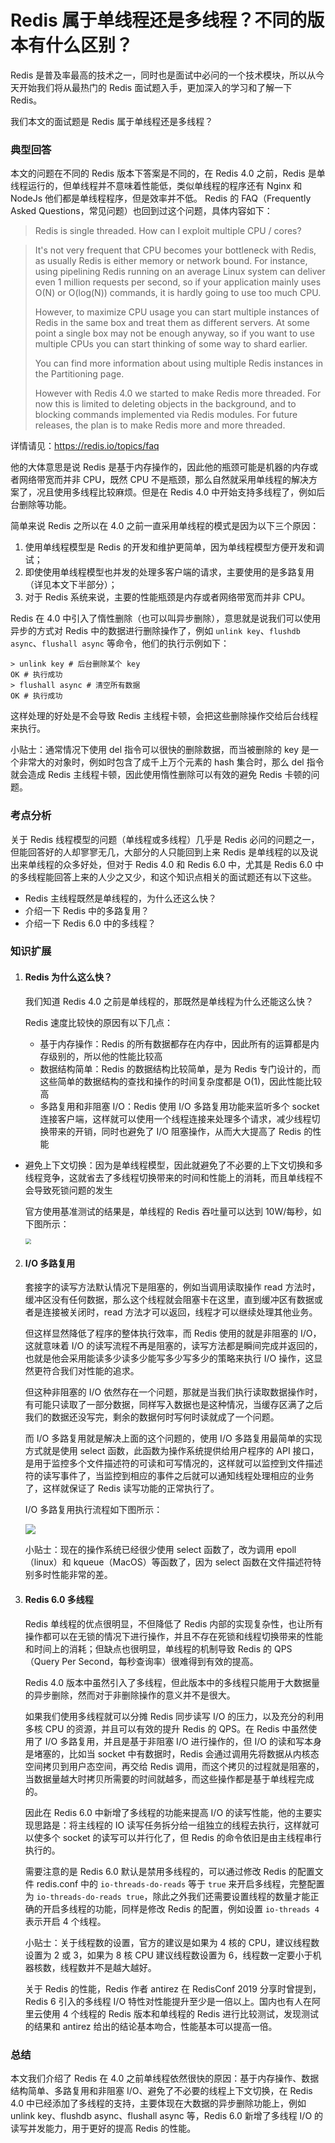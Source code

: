 # Redis 属于单线程还是多线程？不同的版本有什么区别？

Redis 是普及率最高的技术之一，同时也是面试中必问的一个技术模块，所以从今天开始我们将从最热门的 Redis 面试题入手，更加深入的学习和了解一下 Redis。

我们本文的面试题是 Redis 属于单线程还是多线程？

### 典型回答

本文的问题在不同的 Redis 版本下答案是不同的，在 Redis 4.0 之前，Redis 是单线程运行的，但单线程并不意味着性能低，类似单线程的程序还有 Nginx 和 NodeJs 他们都是单线程程序，但是效率并不低。 Redis 的 FAQ（Frequently Asked Questions，常见问题）也回到过这个问题，具体内容如下：

> Redis is single threaded. How can I exploit multiple CPU / cores?

> It's not very frequent that CPU becomes your bottleneck with Redis, as usually Redis is either memory or network bound. For instance, using pipelining Redis running on an average Linux system can deliver even 1 million requests per second, so if your application mainly uses O(N) or O(log(N)) commands, it is hardly going to use too much CPU.
>
> However, to maximize CPU usage you can start multiple instances of Redis in the same box and treat them as different servers. At some point a single box may not be enough anyway, so if you want to use multiple CPUs you can start thinking of some way to shard earlier.
>
> You can find more information about using multiple Redis instances in the Partitioning page.
>
> However with Redis 4.0 we started to make Redis more threaded. For now this is limited to deleting objects in the background, and to blocking commands implemented via Redis modules. For future releases, the plan is to make Redis more and more threaded.

详情请见：https://redis.io/topics/faq

他的大体意思是说 Redis 是基于内存操作的，因此他的瓶颈可能是机器的内存或者网络带宽而并非 CPU，既然 CPU 不是瓶颈，那么自然就采用单线程的解决方案了，况且使用多线程比较麻烦。但是在 Redis 4.0 中开始支持多线程了，例如后台删除等功能。 

简单来说 Redis 之所以在 4.0 之前一直采用单线程的模式是因为以下三个原因：

1. 使用单线程模型是 Redis 的开发和维护更简单，因为单线程模型方便开发和调试；
2. 即使使用单线程模型也并发的处理多客户端的请求，主要使用的是多路复用（详见本文下半部分）；
3. 对于 Redis 系统来说，主要的性能瓶颈是内存或者网络带宽而并非 CPU。

Redis 在 4.0 中引入了惰性删除（也可以叫异步删除），意思就是说我们可以使用异步的方式对 Redis 中的数据进行删除操作了，例如 `unlink key`、`flushdb async`、`flushall async` 等命令，他们的执行示例如下：

```shell
> unlink key # 后台删除某个 key
OK # 执行成功
> flushall async # 清空所有数据
OK # 执行成功
```

这样处理的好处是不会导致 Redis 主线程卡顿，会把这些删除操作交给后台线程来执行。

小贴士：通常情况下使用 del 指令可以很快的删除数据，而当被删除的 key 是一个非常大的对象时，例如时包含了成千上万个元素的 hash 集合时，那么 del 指令就会造成 Redis 主线程卡顿，因此使用惰性删除可以有效的避免 Redis 卡顿的问题。

### 考点分析

关于 Redis 线程模型的问题（单线程或多线程）几乎是 Redis 必问的问题之一，但能回答好的人却寥寥无几，大部分的人只能回到上来 Redis 是单线程的以及说出来单线程的众多好处，但对于 Redis 4.0 和 Redis 6.0 中，尤其是 Redis 6.0 中的多线程能回答上来的人少之又少，和这个知识点相关的面试题还有以下这些。

- Redis 主线程既然是单线程的，为什么还这么快？
- 介绍一下 Redis 中的多路复用？
- 介绍一下 Redis 6.0 中的多线程？

### 知识扩展

1. #### Redis 为什么这么快？

   我们知道 Redis 4.0 之前是单线程的，那既然是单线程为什么还能这么快？

   Redis 速度比较快的原因有以下几点：

   - 基于内存操作：Redis 的所有数据都存在内存中，因此所有的运算都是内存级别的，所以他的性能比较高
   - 数据结构简单：Redis 的数据结构比较简单，是为 Redis 专门设计的，而这些简单的数据结构的查找和操作的时间复杂度都是 O(1)，因此性能比较高
   - 多路复用和非阻塞 I/O：Redis 使用 I/O 多路复用功能来监听多个 socket 连接客户端，这样就可以使用一个线程连接来处理多个请求，减少线程切换带来的开销，同时也避免了 I/O 阻塞操作，从而大大提高了 Redis 的性能
- 避免上下文切换：因为是单线程模型，因此就避免了不必要的上下文切换和多线程竞争，这就省去了多线程切换带来的时间和性能上的消耗，而且单线程不会导致死锁问题的发生
  
   官方使用基准测试的结果是，单线程的 Redis 吞吐量可以达到 10W/每秒，如下图所示：

   <img src="https://tva1.sinaimg.cn/large/007S8ZIlgy1ghtm1n63y9j30ky0cl0t3.jpg" style="zoom:60%;" />
2. #### I/O 多路复用

   套接字的读写方法默认情况下是阻塞的，例如当调用读取操作 read 方法时，缓冲区没有任何数据，那么这个线程就会阻塞卡在这里，直到缓冲区有数据或者是连接被关闭时，read 方法才可以返回，线程才可以继续处理其他业务。

   但这样显然降低了程序的整体执行效率，而 Redis 使用的就是非阻塞的 I/O，这就意味着 I/O 的读写流程不再是阻塞的，读写方法都是瞬间完成并返回的，也就是他会采用能读多少读多少能写多少写多少的策略来执行 I/O 操作，这显然更符合我们对性能的追求。

   但这种非阻塞的 I/O 依然存在一个问题，那就是当我们执行读取数据操作时，有可能只读取了一部分数据，同样写入数据也是这种情况，当缓存区满了之后我们的数据还没写完，剩余的数据何时写何时读就成了一个问题。

   而 I/O 多路复用就是解决上面的这个问题的，使用 I/O 多路复用最简单的实现方式就是使用 select 函数，此函数为操作系统提供给用户程序的 API 接口，是用于监控多个文件描述符的可读和可写情况的，这样就可以监控到文件描述符的读写事件了，当监控到相应的事件之后就可以通知线程处理相应的业务了，这样就保证了 Redis 读写功能的正常执行了。

   I/O 多路复用执行流程如下图所示：
   
   ![](https://tva1.sinaimg.cn/large/007S8ZIlgy1ghtmt3uv34j30cd0bhjrl.jpg)
   
   小贴士：现在的操作系统已经很少使用 select 函数了，改为调用 epoll（linux）和 kqueue（MacOS）等函数了，因为 select 函数在文件描述符特别多时性能非常的差。
   
3. #### Redis 6.0 多线程

   Redis 单线程的优点很明显，不但降低了 Redis 内部的实现复杂性，也让所有操作都可以在无锁的情况下进行操作，并且不存在死锁和线程切换带来的性能和时间上的消耗；但缺点也很明显，单线程的机制导致 Redis 的 QPS（Query Per Second，每秒查询率）很难得到有效的提高。

   Redis 4.0 版本中虽然引入了多线程，但此版本中的多线程只能用于大数据量的异步删除，然而对于非删除操作的意义并不是很大。

   如果我们使用多线程就可以分摊 Redis 同步读写 I/O 的压力，以及充分的利用多核 CPU 的资源，并且可以有效的提升 Redis 的 QPS。在 Redis 中虽然使用了 I/O 多路复用，并且是基于非阻塞 I/O 进行操作的，但 I/O 的读和写本身是堵塞的，比如当 socket 中有数据时，Redis 会通过调用先将数据从内核态空间拷贝到用户态空间，再交给 Redis 调用，而这个拷贝的过程就是阻塞的，当数据量越大时拷贝所需要的时间就越多，而这些操作都是基于单线程完成的。

   因此在 Redis 6.0 中新增了多线程的功能来提高 I/O 的读写性能，他的主要实现思路是：将主线程的 IO 读写任务拆分给一组独立的线程去执行，这样就可以使多个 socket 的读写可以并行化了，但 Redis 的命令依旧是由主线程串行执行的。

   需要注意的是 Redis 6.0 默认是禁用多线程的，可以通过修改 Redis 的配置文件 redis.conf 中的 `io-threads-do-reads` 等于 `true` 来开启多线程，完整配置为 `io-threads-do-reads true`，除此之外我们还需要设置线程的数量才能正确的开启多线程的功能，同样是修改 Redis 的配置，例如设置 `io-threads 4` 表示开启 4 个线程。

   小贴士：关于线程数的设置，官方的建议是如果为 4 核的 CPU，建议线程数设置为 2 或 3，如果为 8 核 CPU 建议线程数设置为 6，线程数一定要小于机器核数，线程数并不是越大越好。

   关于 Redis 的性能，Redis 作者 antirez 在 RedisConf 2019 分享时曾提到，Redis 6 引入的多线程 I/O 特性对性能提升至少是一倍以上。国内也有人在阿里云使用 4 个线程的 Redis 版本和单线程的 Redis 进行比较测试，发现测试的结果和 antirez 给出的结论基本吻合，性能基本可以提高一倍。

### 总结

本文我们介绍了 Redis 在 4.0 之前单线程依然很快的原因：基于内存操作、数据结构简单、多路复用和非阻塞 I/O、避免了不必要的线程上下文切换，在 Redis 4.0 中已经添加了多线程的支持，主要体现在大数据的异步删除功能上，例如 unlink key、flushdb async、flushall async 等，Redis 6.0 新增了多线程 I/O 的读写并发能力，用于更好的提高 Redis 的性能。